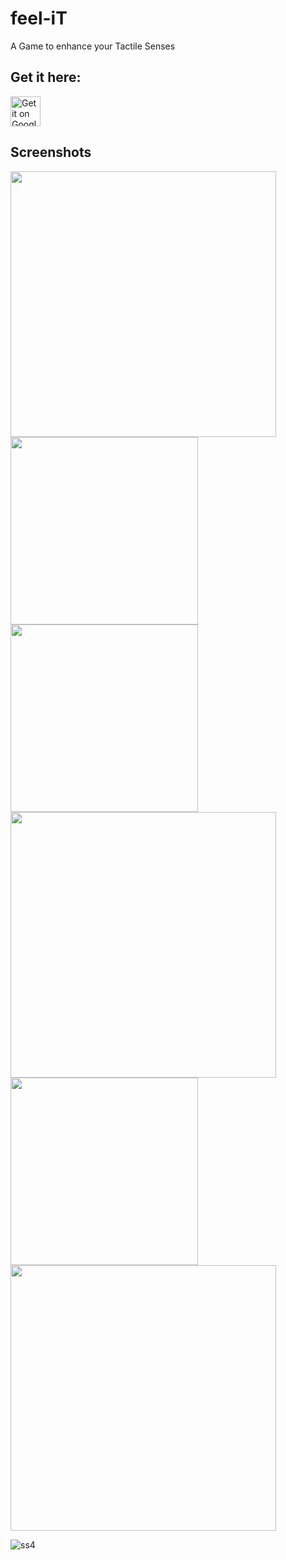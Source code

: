 # feel-iT
A Game to enhance your Tactile Senses

## Get it here:

<a href='https://play.google.com/store/apps/details?id=com.arjunsinha.feel_it' target='_blank'><img alt='Get it on Google Play' src='https://github.com/vintage/party_flutter/blob/master/screenshots/google_play.png' height='48px'/></a>

## Screenshots

<img src="https://play-lh.googleusercontent.com/yD39Hxt8Ad2hwXPq-PGFeeFkhSfY0JCLGAYg-hw76stISg7ed_wIIKaTsN7VZy6j25Q=w1536-h731-rw" width="425"/> <img src="image2.png" width="300"/> <img src="https://play-lh.googleusercontent.com/w4Nj24KnMklL7ntZ_YlZED9QP7Fu9r8iaWq2x2LfVwaa1qhxIxW8OpmrX1FhExektg=w1536-h731-rw" width="300"/> <img src="image2.png" width="425"/> <img src="https://play-lh.googleusercontent.com/T3ZlvgCM5VD4fNDVEmkCgByQd9S3g4EWvlc-HaC1dkDYDYfsgJX8KrIWro91bEO_2xE=w1536-h731-rw" width="300"/> <img src="image2.png" width="425"/>

![ss4](https://play-lh.googleusercontent.com/xaHNtl4GXJ0-cMxGslqgj9TIhbDo9Hg4MvUmBIWYYK3SZZxBkMMb0QMsExsePbcViw=w1536-h731-rw)
